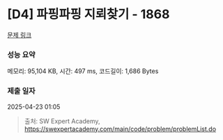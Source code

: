 # [D4] 파핑파핑 지뢰찾기 - 1868 

[문제 링크](https://swexpertacademy.com/main/code/problem/problemDetail.do?contestProbId=AV5LwsHaD1MDFAXc) 

### 성능 요약

메모리: 95,104 KB, 시간: 497 ms, 코드길이: 1,686 Bytes

### 제출 일자

2025-04-23 01:05



> 출처: SW Expert Academy, https://swexpertacademy.com/main/code/problem/problemList.do